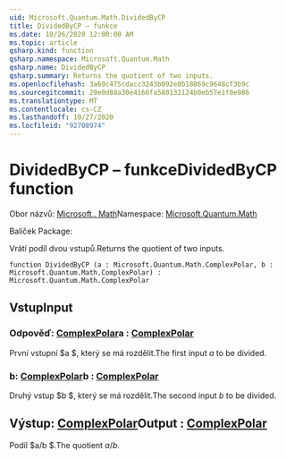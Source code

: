```yaml
---
uid: Microsoft.Quantum.Math.DividedByCP
title: DividedByCP – funkce
ms.date: 10/26/2020 12:00:00 AM
ms.topic: article
qsharp.kind: function
qsharp.namespace: Microsoft.Quantum.Math
qsharp.name: DividedByCP
qsharp.summary: Returns the quotient of two inputs.
ms.openlocfilehash: 3a69c475cdacc3243b092e8b18869c9648cf3b9c
ms.sourcegitcommit: 29e0d88a30e4166fa580132124b0eb57e1f0e986
ms.translationtype: MT
ms.contentlocale: cs-CZ
ms.lasthandoff: 10/27/2020
ms.locfileid: "92708974"
---
```

# <a name="dividedbycp-function"></a><span data-ttu-id="e7823-102">DividedByCP – funkce</span><span class="sxs-lookup"><span data-stu-id="e7823-102">DividedByCP function</span></span>

<span data-ttu-id="e7823-103">Obor názvů: [Microsoft.. Math](xref:Microsoft.Quantum.Math)</span><span class="sxs-lookup"><span data-stu-id="e7823-103">Namespace: [Microsoft.Quantum.Math](xref:Microsoft.Quantum.Math)</span></span>

<span data-ttu-id="e7823-104">Balíček [](https://nuget.org/packages/)</span><span class="sxs-lookup"><span data-stu-id="e7823-104">Package: [](https://nuget.org/packages/)</span></span>


<span data-ttu-id="e7823-105">Vrátí podíl dvou vstupů.</span><span class="sxs-lookup"><span data-stu-id="e7823-105">Returns the quotient of two inputs.</span></span>

```qsharp
function DividedByCP (a : Microsoft.Quantum.Math.ComplexPolar, b : Microsoft.Quantum.Math.ComplexPolar) : Microsoft.Quantum.Math.ComplexPolar
```


## <a name="input"></a><span data-ttu-id="e7823-106">Vstup</span><span class="sxs-lookup"><span data-stu-id="e7823-106">Input</span></span>

### <a name="a--complexpolar"></a><span data-ttu-id="e7823-107">Odpověď: [ComplexPolar](xref:Microsoft.Quantum.Math.ComplexPolar)</span><span class="sxs-lookup"><span data-stu-id="e7823-107">a : [ComplexPolar](xref:Microsoft.Quantum.Math.ComplexPolar)</span></span>

<span data-ttu-id="e7823-108">První vstupní $a $, který se má rozdělit.</span><span class="sxs-lookup"><span data-stu-id="e7823-108">The first input $a$ to be divided.</span></span>


### <a name="b--complexpolar"></a><span data-ttu-id="e7823-109">b: [ComplexPolar](xref:Microsoft.Quantum.Math.ComplexPolar)</span><span class="sxs-lookup"><span data-stu-id="e7823-109">b : [ComplexPolar](xref:Microsoft.Quantum.Math.ComplexPolar)</span></span>

<span data-ttu-id="e7823-110">Druhý vstup $b $, který se má rozdělit.</span><span class="sxs-lookup"><span data-stu-id="e7823-110">The second input $b$ to be divided.</span></span>



## <a name="output--complexpolar"></a><span data-ttu-id="e7823-111">Výstup: [ComplexPolar](xref:Microsoft.Quantum.Math.ComplexPolar)</span><span class="sxs-lookup"><span data-stu-id="e7823-111">Output : [ComplexPolar](xref:Microsoft.Quantum.Math.ComplexPolar)</span></span>

<span data-ttu-id="e7823-112">Podíl $a/b $.</span><span class="sxs-lookup"><span data-stu-id="e7823-112">The quotient $a / b$.</span></span>